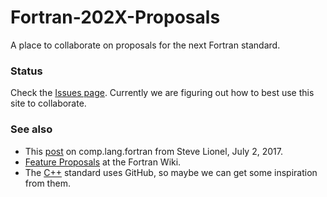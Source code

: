 # Fortran-202X-Proposals

A place to collaborate on proposals for the next Fortran standard.

### Status

Check the [Issues page](https://github.com/Fortran-FOSS-Programmers/Fortran-202X-Proposals/issues). Currently we are figuring out how to best use this site to collaborate.


### See also

* This [post](https://groups.google.com/d/msg/comp.lang.fortran/RWy6o3WqboE/yiKXaEm5BgAJ) on comp.lang.fortran from Steve Lionel, July 2, 2017.
* [Feature Proposals](http://fortranwiki.org/fortran/show/Feature+Proposals) at the Fortran Wiki.
* The [C++](https://github.com/cplusplus/draft) standard uses GitHub, so maybe we can get some inspiration from them.
